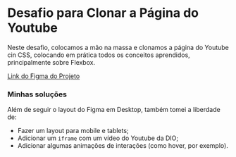 # Desafio para Clonar a Página do Youtube
Neste desafio, colocamos a mão na massa e clonamos a página do Youtube cin CSS, colocando em prática todos os conceitos aprendidos, principalmente sobre Flexbox.

[Link do Figma do Projeto](https://www.figma.com/file/lrRWUZPKnqMDZrSDJmZxUS/Desafio-de-Flexbox---DIO?node-id=0%3A1)

### Minhas soluções
Além de seguir o layout do Figma em Desktop, também tomei a liberdade de:
- Fazer um layout para mobile e tablets;
- Adicionar um `iframe` com um vídeo do Youtube da DIO;
- Adicionar algumas animações de interações (como hover, por exemplo).
